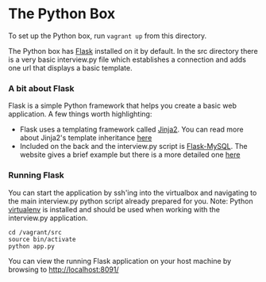 # The Python Box
To set up the Python box, run `vagrant up` from this directory.

The Python box has [Flask](http://flask.pocoo.org/docs/0.10/) installed on it by default. In the src directory there is a very basic interview.py file which establishes a connection and adds one url that displays a basic template.
### A bit about Flask
Flask is a simple Python framework that helps you create a basic web application. A few things worth highlighting:
* Flask uses a templating framework called [Jinja2](http://jinja.pocoo.org/docs/dev/). You can read more about Jinja2's template inheritance [here](http://flask.pocoo.org/docs/0.10/patterns/templateinheritance/#template-inheritance)
* Included on the back and the interview.py script is [Flask-MySQL](http://flask-mysql.readthedocs.org/en/latest/). The website gives a brief example but there is a more detailed one [here](http://www.techillumination.in/2014/01/python-web-application-development.html)

### Running Flask
You can start the application by ssh'ing into the virtualbox and navigating to the main interview.py python script already prepared for you. Note: Python [virtualenv](http://docs.python-guide.org/en/latest/dev/virtualenvs/) is installed and should be used when working with the interview.py application.

    cd /vagrant/src
    source bin/activate
    python app.py

You can view the running Flask application on your host machine by browsing to [http://localhost:8091/](http://localhost:8091/)